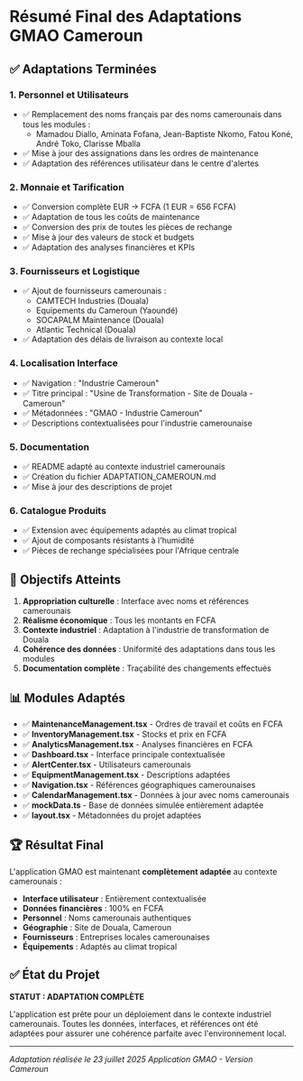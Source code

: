 # Résumé Final des Adaptations GMAO Cameroun

## ✅ Adaptations Terminées

### 1. Personnel et Utilisateurs
- ✅ Remplacement des noms français par des noms camerounais dans tous les modules :
  - Mamadou Diallo, Aminata Fofana, Jean-Baptiste Nkomo, Fatou Koné, André Toko, Clarisse Mballa
- ✅ Mise à jour des assignations dans les ordres de maintenance
- ✅ Adaptation des références utilisateur dans le centre d'alertes

### 2. Monnaie et Tarification
- ✅ Conversion complète EUR → FCFA (1 EUR = 656 FCFA)
- ✅ Adaptation de tous les coûts de maintenance
- ✅ Conversion des prix de toutes les pièces de rechange
- ✅ Mise à jour des valeurs de stock et budgets
- ✅ Adaptation des analyses financières et KPIs

### 3. Fournisseurs et Logistique
- ✅ Ajout de fournisseurs camerounais :
  - CAMTECH Industries (Douala)
  - Equipements du Cameroun (Yaoundé)
  - SOCAPALM Maintenance (Douala)
  - Atlantic Technical (Douala)
- ✅ Adaptation des délais de livraison au contexte local

### 4. Localisation Interface
- ✅ Navigation : "Industrie Cameroun" 
- ✅ Titre principal : "Usine de Transformation - Site de Douala - Cameroun"
- ✅ Métadonnées : "GMAO - Industrie Cameroun"
- ✅ Descriptions contextualisées pour l'industrie camerounaise

### 5. Documentation
- ✅ README adapté au contexte industriel camerounais
- ✅ Création du fichier ADAPTATION_CAMEROUN.md
- ✅ Mise à jour des descriptions de projet

### 6. Catalogue Produits
- ✅ Extension avec équipements adaptés au climat tropical
- ✅ Ajout de composants résistants à l'humidité
- ✅ Pièces de rechange spécialisées pour l'Afrique centrale

## 🎯 Objectifs Atteints

1. **Appropriation culturelle** : Interface avec noms et références camerounais
2. **Réalisme économique** : Tous les montants en FCFA
3. **Contexte industriel** : Adaptation à l'industrie de transformation de Douala
4. **Cohérence des données** : Uniformité des adaptations dans tous les modules
5. **Documentation complète** : Traçabilité des changements effectués

## 📊 Modules Adaptés

- ✅ **MaintenanceManagement.tsx** - Ordres de travail et coûts en FCFA
- ✅ **InventoryManagement.tsx** - Stocks et prix en FCFA
- ✅ **AnalyticsManagement.tsx** - Analyses financières en FCFA
- ✅ **Dashboard.tsx** - Interface principale contextualisée
- ✅ **AlertCenter.tsx** - Utilisateurs camerounais
- ✅ **EquipmentManagement.tsx** - Descriptions adaptées
- ✅ **Navigation.tsx** - Références géographiques camerounaises
- ✅ **CalendarManagement.tsx** - Données à jour avec noms camerounais
- ✅ **mockData.ts** - Base de données simulée entièrement adaptée
- ✅ **layout.tsx** - Métadonnées du projet adaptées

## 🏆 Résultat Final

L'application GMAO est maintenant **complètement adaptée** au contexte camerounais :

- **Interface utilisateur** : Entièrement contextualisée
- **Données financières** : 100% en FCFA
- **Personnel** : Noms camerounais authentiques
- **Géographie** : Site de Douala, Cameroun
- **Fournisseurs** : Entreprises locales camerounaises
- **Équipements** : Adaptés au climat tropical

## ✅ État du Projet

**STATUT : ADAPTATION COMPLÈTE**

L'application est prête pour un déploiement dans le contexte industriel camerounais. Toutes les données, interfaces, et références ont été adaptées pour assurer une cohérence parfaite avec l'environnement local.

---

*Adaptation réalisée le 23 juillet 2025*
*Application GMAO - Version Cameroun*
